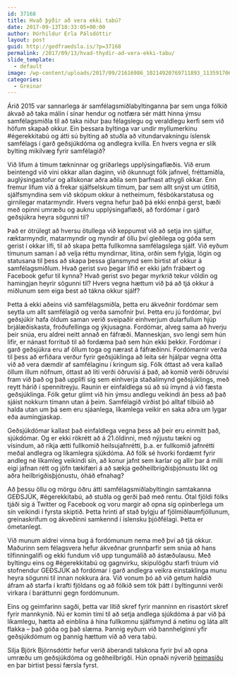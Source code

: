 ```yaml
---
id: 37168
title: Hvað þýðir að vera ekki tabú?
date: 2017-09-13T18:33:05+00:00
author: Þórhildur Erla Pálsdóttir
layout: post
guid: http://gedfraedsla.is/?p=37168
permalink: /2017/09/13/hvad-thydir-ad-vera-ekki-tabu/
slide_template:
  - default
image: /wp-content/uploads/2017/09/21616986_10214920769711893_1135917068_o.jpg
categories:
  - Greinar
---
```

Árið 2015 var sannarlega ár samfélagsmiðlabyltinganna þar sem unga fólkið ákvað að taka málin í sínar hendur og notfæra sér mátt hinna ýmsu samfélagsmiðla til að taka niður þau félagslegu og veraldlegu kerfi sem við höfum skapað okkur. Ein þessara byltinga var undir myllumerkinu #égerekkitabú og átti sú bylting að stuðla að vitundarvakningu íslensk samfélags í garð geðsjúkdóma og andlegra kvilla. En hvers vegna er slík bylting mikilvæg fyrir samfélagið?

Við lifum á tímum tækninnar og gríðarlegs upplýsingaflæðis. Við erum beintengd við vini okkar allan daginn, við ókunnugt fólk jafnvel, fréttamiðla, auglýsingastofur og allskonar aðra aðila sem þarfnast athygli okkar. Enn fremur lifum við á frekar sjálfselskum tímum, þar sem allt snýst um útlitið, sjálfsmyndina sem við sköpum okkur á netheimum, fésbókarstatusa og girnilegar matarmyndir. Hvers vegna hefur það þá ekki ennþá gerst, bæði með opinni umræðu og auknu upplýsingaflæði, að fordómar í garð geðsjúkra heyra sögunni til?

Það er ótrúlegt að hversu ötullega við keppumst við að setja inn sjálfur, ræktarmyndir, matarmyndir og myndir af öllu því gleðilega og góða sem gerist í okkar lífi, til að skapa þetta fullkomna samfélagslega sjálf. Við eyðum tímunum saman í að velja réttu myndirnar, litina, orðin sem fylgja, lögin og statusana til þess að skapa þessa glansmynd sem birtist af okkur á samfélagsmiðlum. Hvað gerist svo þegar lífið er ekki jafn frábært og Facebook gefur til kynna? Hvað gerist svo þegar myrkrið tekur völdin og hamingjan heyrir sögunni til? Hvers vegna hættum við þá að tjá okkur á miðlunum sem eiga best að tákna okkur sjálf?

Þetta á ekki aðeins við samfélagsmiðla, þetta eru ákveðnir fordómar sem seytla um allt samfélagið og verða samofnir því. Þetta eru jú fordómar, því geðsjúkir hafa öldum saman verið sveipaðir einhverjum dularfullum hjúp brjálæðiskasta, froðufellinga og ýkjusagna. Fordómar, alveg sama að hverju þeir snúa, eru aldrei neitt annað en fáfræði. Manneskjan, svo lengi sem hún lifir, er nánast forrituð til að fordæma það sem hún ekki þekkir. Fordómar í garð geðsjúkra eru af öllum toga og nærast á fáfræðinni. Fordómarnir verða til þess að erfiðara verður fyrir geðsjúklinga að leita sér hjálpar vegna ótta við að vera dæmdir af samfélaginu í kringum sig. Fólk óttast að vera kallað öllum illum nöfnum, óttast að liti verði öðruvísi á það, að komið verði öðruvísi fram við það og það upplifi sig sem einhverja staðalímynd geðsjúklings, með reytt hárið í spennitreyju. Raunin er einfaldlega sú að sú ímynd á við fæsta geðsjúklinga. Fólk getur glímt við hin ýmsu andlegu veikindi án þess að það sjáist nokkurn tímann utan á þeim. Samfélagið virðist þó alltaf tilbúið að halda utan um þá sem eru sjáanlega, líkamlega veikir en saka aðra um lygar eða aumingjaskap.

Geðsjúkdómar kallast það einfaldlega vegna þess að þeir eru einmitt það, sjúkdómar. Og er ekki rökrétt að á 21.öldinni, með nýjustu tækni og vísindum, að ríkja ætti fullkomið heilsujafnrétti, þ.a. er fullkomið jafnrétti meðal andlegra og líkamlegra sjúkdóma. Að fólk sé hvorki fordæmt fyrir andleg né líkamleg veikindi sín, að konur jafnt sem karlar og allir þar á milli eigi jafnan rétt og jöfn tækifæri á að sækja geðheilbrigðisþjónustu líkt og aðra heilbrigðisþjónustu, óháð efnahag?

Að þessu öllu og mörgu öðru átti samfélagsmiðlabyltingin samtakanna GEÐSJÚK, #égerekkitabú, að stuðla og gerði það með rentu. Ótal fjöldi fólks tjáði sig á Twitter og Facebook og voru margir að opna sig opinberlega um sín veikindi í fyrsta skiptið. Þetta hrinti af stað bylgju af fjölmiðlaumfjöllunum, greinaskrifum og ákveðinni samkennd í íslensku þjóðfélagi. Þetta er ómetanlegt.

Við munum aldrei vinna bug á fordómunum nema með því að tjá okkur. Maðurinn sem félagsvera hefur ákveðnar grunnþarfir sem snúa að hans tilfinningalífi og ekki fundum við upp tungumálið að ástæðulausu. Með byltingu eins og #égerekkitabú og gagnvirku, skipulögðu starfi trúum við stofnendur GEÐSJÚK að fordómar í garð andlegra veikra einstaklinga munu heyra sögunni til innan nokkura ára. Við vonum þó að við getum haldið áfram að starfa í krafti fjöldans og að fólkið sem tók þátt í byltingunni verði virkara í baráttunni gegn fordómunum.

Eins og geimfarinn sagði, þetta var lítið skref fyrir manninn en risastórt skref fyrir mannkynið. Nú er komin tími til að setja andlega sjúkdóma á par við þá líkamlegu, hætta að einblína á hina fullkomnu sjálfsmynd á netinu og láta allt flakka – það góða og það slæma. Þannig eyðum við bannhelginni yfir geðsjúkdómum og þannig hættum við að vera tabú.

Silja Björk Björnsdóttir hefur verið áberandi talskona fyrir því að opna umræðu um geðsjúkdóma og geðheilbrigði. Hún opnaði nýverið [heimasíðu](http://www.siljabjork.com) en þar birtist þessi færsla fyrst.
